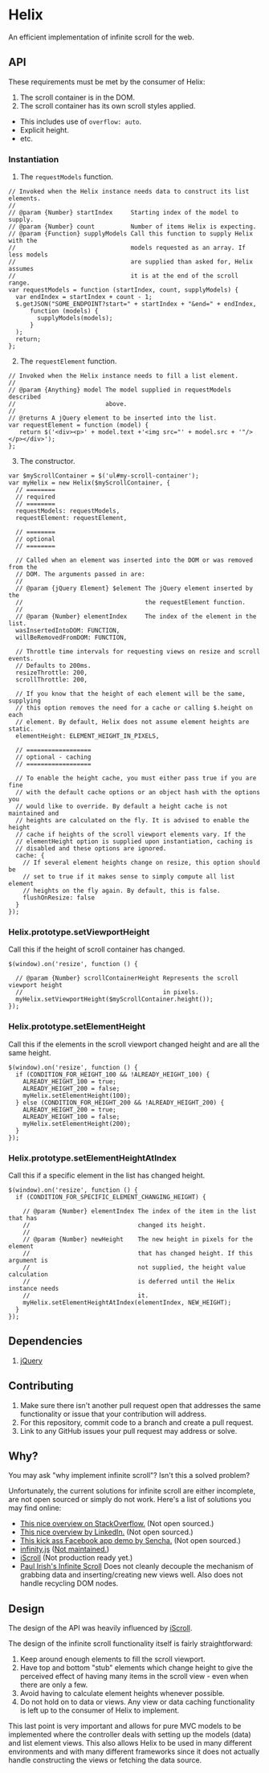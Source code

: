 # Helix

An efficient implementation of infinite scroll for the web.

## API

These requirements must be met by the consumer of Helix:

1. The scroll container is in the DOM.
2. The scroll container has its own scroll styles applied.
  - This includes use of `overflow: auto`.
  - Explicit height.
  - etc.

### Instantiation

1. The `requestModels` function.

  ```
  // Invoked when the Helix instance needs data to construct its list elements.
  //
  // @param {Number} startIndex     Starting index of the model to supply.
  // @param {Number} count          Number of items Helix is expecting.
  // @param {Function} supplyModels Call this function to supply Helix with the
  //                                models requested as an array. If less models
  //                                are supplied than asked for, Helix assumes
  //                                it is at the end of the scroll range.
  var requestModels = function (startIndex, count, supplyModels) {
    var endIndex = startIndex + count - 1;
    $.getJSON("SOME_ENDPOINT?start=" + startIndex + "&end=" + endIndex,
        function (models) {
          supplyModels(models);
        }
    );
    return;
  };
  ```

2. The `requestElement` function.

  ```
  // Invoked when the Helix instance needs to fill a list element.
  //
  // @param {Anything} model The model supplied in requestModels described
  //                         above.
  //
  // @returns A jQuery element to be inserted into the list.
  var requestElement = function (model) {
     return $('<div><p>' + model.text +'<img src="' + model.src + '"/></p></div>');
  };
  ```

3. The constructor.

  ```
  var $myScrollContainer = $('ul#my-scroll-container');
  var myHelix = new Helix($myScrollContainer, {
    // ========
    // required
    // ========
    requestModels: requestModels,
    requestElement: requestElement,

    // ========
    // optional
    // ========

    // Called when an element was inserted into the DOM or was removed from the
    // DOM. The arguments passed in are:
    //
    // @param {jQuery Element} $element The jQuery element inserted by the
    //                                  the requestElement function.
    //
    // @param {Number} elementIndex     The index of the element in the list.
    wasInsertedIntoDOM: FUNCTION,
    willBeRemovedFromDOM: FUNCTION,

    // Throttle time intervals for requesting views on resize and scroll events.
    // Defaults to 200ms.
    resizeThrottle: 200,
    scrollThrottle: 200,

    // If you know that the height of each element will be the same, supplying
    // this option removes the need for a cache or calling $.height on each
    // element. By default, Helix does not assume element heights are static.
    elementHeight: ELEMENT_HEIGHT_IN_PIXELS,

    // ==================
    // optional - caching
    // ==================

    // To enable the height cache, you must either pass true if you are fine
    // with the default cache options or an object hash with the options you
    // would like to override. By default a height cache is not maintained and
    // heights are calculated on the fly. It is advised to enable the height
    // cache if heights of the scroll viewport elements vary. If the
    // elementHeight option is supplied upon instantiation, caching is
    // disabled and these options are ignored.
    cache: {
      // If several element heights change on resize, this option should be
      // set to true if it makes sense to simply compute all list element
      // heights on the fly again. By default, this is false.
      flushOnResize: false
    }
  });
  ```

### Helix.prototype.setViewportHeight

Call this if the height of scroll container has changed.

```
$(window).on('resize', function () {

  // @param {Number} scrollContainerHeight Represents the scroll viewport height
  //                                       in pixels.
  myHelix.setViewportHeight($myScrollContainer.height());
});
```

### Helix.prototype.setElementHeight

Call this if the elements in the scroll viewport changed height and are all the
same height.

```
$(window).on('resize', function () {
  if (CONDITION_FOR_HEIGHT_100 && !ALREADY_HEIGHT_100) {
    ALREADY_HEIGHT_100 = true;
    ALREADY_HEIGHT_200 = false;
    myHelix.setElementHeight(100);
  } else (CONDITION_FOR_HEIGHT_200 && !ALREADY_HEIGHT_200) {
    ALREADY_HEIGHT_200 = true;
    ALREADY_HEIGHT_100 = false;
    myHelix.setElementHeight(200);
  }
});
```

### Helix.prototype.setElementHeightAtIndex

Call this if a specific element in the list has changed height.

```
$(window).on('resize', function () {
  if (CONDITION_FOR_SPECIFIC_ELEMENT_CHANGING_HEIGHT) {

    // @param {Number} elementIndex The index of the item in the list that has
    //                              changed its height.
    //
    // @param {Number} newHeight    The new height in pixels for the element
    //                              that has changed height. If this argument is
    //                              not supplied, the height value calculation
    //                              is deferred until the Helix instance needs
    //                              it.
    myHelix.setElementHeightAtIndex(elementIndex, NEW_HEIGHT);
  }
});
```

## Dependencies

1. [jQuery](http://jquery.com/)

## Contributing

1. Make sure there isn't another pull request open that addresses the same
functionality or issue that your contribution will address.
2. For this repository, commit code to a branch and create a pull request.
3. Link to any GitHub issues your pull request may address or solve.

## Why?

You may ask "why implement infinite scroll"? Isn't this a solved problem?

Unfortunately, the current solutions for infinite scroll are either incomplete,
are not open sourced or simply do not work. Here's a list of solutions you may
find online:

* [This nice overview on StackOverflow.](http://stackoverflow.com/a/12613687/696130)
(Not open sourced.)
* [This nice overview by LinkedIn.](http://engineering.linkedin.com/linkedin-ipad-5-techniques-smooth-infinite-scrolling-html5)
(Not open sourced.)
* [This kick ass Facebook app demo by Sencha.](http://www.sencha.com/blog/the-making-of-fastbook-an-html5-love-story/)
(Not open sourced.)
* [infinity.js](https://github.com/airbnb/infinity)
([Not maintained.](https://github.com/airbnb/infinity/issues/50))
* [iScroll](http://iscrolljs.com/#infinite-scrolling)
(Not production ready yet.)
* [Paul Irish's Infinite Scroll](https://github.com/paulirish/infinite-scroll)
Does not cleanly decouple the mechanism of grabbing data and inserting/creating
new views well. Also does not handle recycling DOM nodes.

## Design

The design of the API was heavily influenced by [iScroll](http://iscrolljs.com/#infinite-scrolling).

The design of the infinite scroll functionality itself is fairly
straightforward:

1. Keep around enough elements to fill the scroll viewport.
2. Have top and bottom "stub" elements which change height to give the perceived
effect of having many items in the scroll view - even when there are only a few.
3. Avoid having to calculate element heights whenever possible.
4. Do not hold on to data or views. Any view or data caching functionality is
left up to the consumer of Helix to implement.

This last point is very important and allows for pure MVC models to be
implemented where the controller deals with setting up the models (data) and
list element views. This also allows Helix to be used in many different
environments and with many different frameworks since it does not actually
handle constructing the views or fetching the data source.
